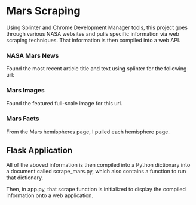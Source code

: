 # Mars Scraping #

Using Splinter and Chrome Development Manager tools, this project goes through various NASA websites and pulls specific information via web scraping techniques. That information is then compiled into a web API. 

### NASA Mars News

Found the most recent article title and text using splinter for the following url: 
### Mars Images
Found the featured full-scale image for this url. 
### Mars Facts
From the Mars hemispheres page, I pulled each hemisphere page. 
## Flask Application
All of the aboved information is then compiled into a Python dictionary into a document called scrape_mars.py, which also contains a function to run that dictionary. 

Then, in app.py, that scrape function is initialized to display the compiled information onto a web application. 